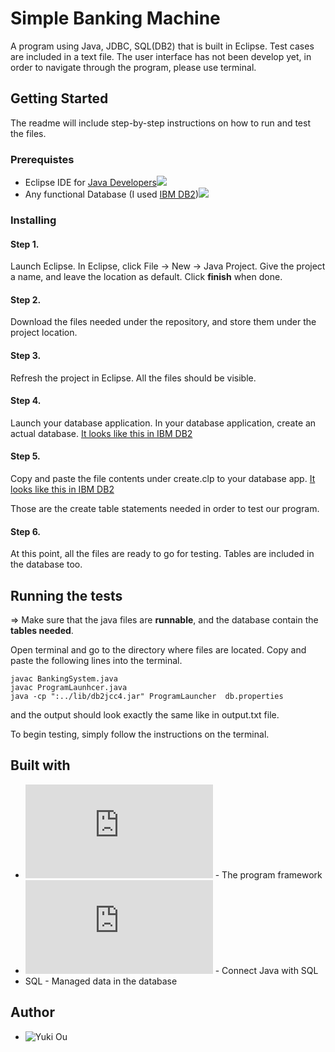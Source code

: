 # Simple Banking Machine
A program using Java, JDBC, SQL(DB2) that is built in Eclipse. Test cases are included in a text file. The user interface has not been develop yet, in order to navigate through the program, please use terminal.

## Getting Started
The readme will include step-by-step instructions on how to run and test the files.

### Prerequistes
* Eclipse IDE for [Java Developers](http://www.eclipse.org/downloads/packages/eclipse-ide-java-developers/oxygen1a)![](https://cdn.discordapp.com/attachments/316348168465809408/387137849796853761/unknown.png)
* Any functional Database (I used [IBM DB2](https://www.ibm.com/analytics/us/en/db2/trials/))![](https://cdn.discordapp.com/attachments/316348168465809408/387138474920378368/unknown.png)

### Installing
#### Step 1. 
Launch Eclipse. In Eclipse, click File -> New -> Java Project. Give the project a name, and leave the location as default. Click **finish** when done. 

#### Step 2.
Download the files needed under the repository, and store them under the project location.

#### Step 3.
Refresh the project in Eclipse. All the files should be visible.

#### Step 4.
Launch your database application. In your database application, create an actual database. [It looks like this in IBM DB2](https://cdn.discordapp.com/attachments/316348168465809408/387145801740189696/unknown.png)

#### Step 5.
Copy and paste the file contents under create.clp to your database app. [It looks like this in IBM DB2](https://cdn.discordapp.com/attachments/316348168465809408/387355756099403797/unknown.png)

Those are the create table statements needed in order to test our program.

#### Step 6.
At this point, all the files are ready to go for testing. Tables are included in the database too.


## Running the tests
=> Make sure that the java files are **runnable**, and the database contain the **tables needed**.

Open terminal and go to the directory where files are located.
Copy and paste the following lines into the terminal.
```
javac BankingSystem.java
javac ProgramLaunhcer.java
java -cp ":../lib/db2jcc4.jar" ProgramLauncher  db.properties
```

and the output should look exactly the same like in output.txt file.

To begin testing, simply follow the instructions on the terminal.

## Built with
* ![Java](https://www.oracle.com/java/index.html) - The program framework
* ![JDBC](http://www.oracle.com/technetwork/java/javase/jdbc/index.html) - Connect Java with SQL
* SQL - Managed data in the database

## Author
* ![Yuki Ou](https://github.com/ukitomi)


